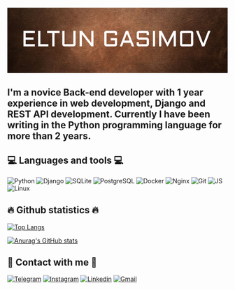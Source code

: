 [![Header](https://github.com/gasimovv21/gasimovv21/blob/main/assets/header.png)](https://github.com/gasimovv21)

## I'm a novice Back-end developer with 1 year experience in web development, Django and REST API development. Currently I have been writing in the Python programming language for more than 2 years.


## 💻 Languages and tools 💻
![Python](https://img.shields.io/badge/-Python-3775A9?style=for-the-badge&logo=Python&logoColor=FFD142)
![Django](https://img.shields.io/badge/-Django-113228?style=for-the-badge&logo=Django)
![SQLite](https://img.shields.io/badge/-SQLite-2C2C2C?style=for-the-badge&logo=SQLite&logoColor=1D87CE)
![PostgreSQL](https://img.shields.io/badge/-PostgreSQL-366895?style=for-the-badge&logo=PostgreSQL&logoColor=FEFBFD)
![Docker](https://img.shields.io/badge/-Docker-2B97E9?style=for-the-badge&logo=Docker&logoColor=FFFFFF)
![Nginx](https://img.shields.io/badge/-Nginx-FFFFFF?style=for-the-badge&logo=Nginx&logoColor=119B44)
![Git](https://img.shields.io/badge/-Git-2E2C2C?style=for-the-badge&logo=Git)
![JS](https://img.shields.io/badge/-Javascript-2E2C2C?style=for-the-badge&logo=Javascript)
![Linux](https://img.shields.io/badge/-Linux-FFFFFF?style=for-the-badge&logo=Linux&logoColor=000)

## 🔥 Github statistics 🔥

[![Top Langs](https://github-readme-stats.vercel.app/api/top-langs/?username=gasimovv21&layout=compact)](https://github.com/gasimovv21/github-readme-stats)

[![Anurag's GitHub stats](https://github-readme-stats.vercel.app/api?username=gasimovv21&show_icons=true&count_private=true&theme=kacho_ga)](https://github.com/anuraghazra/github-readme-stats)

## 📱 Contact with me 📱
[![Telegram](https://img.shields.io/badge/-Telegram-000000?style=for-the-badge&logo=Telegram)](https://t.me/gasimoweltun)
[![Instagram](https://img.shields.io/badge/-Instagram-000000?style=for-the-badge&logo=Instagram)](https://www.instagram.com/gasimoweltun/)
[![Linkedin](https://img.shields.io/badge/-Linkedin-000000?style=for-the-badge&logo=Linkedin&logoColor=1082BE)](https://www.linkedin.com/in/eltun-gasimov-3b8b65256/)
[![Gmail](https://img.shields.io/badge/Gmail-000000?style=for-the-badge&logo=gmail&logoColor=D14836)](gasimoweltun@gmail.com)